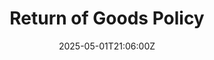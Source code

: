 ---
title: Return of Goods Policy
linkTitle: Return of Goods Policy
date: '2025-05-01T21:06:00Z'
weight: 1
description: Customers can return products within 30 days if unused and in original
  packaging, following a specified procedure. Certain items are excluded from returns,
  and refunds will be processed within 30 days of receiving the returned product,
  excluding original delivery charges.
draft: false
ref: return-of-goods-policy
---